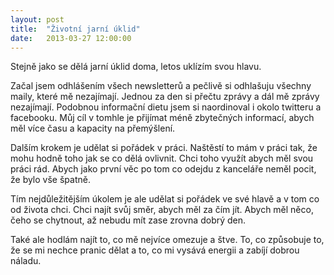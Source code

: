 ```yaml
---
layout: post
title:  "Životní jarní úklid"
date:   2013-03-27 12:00:00
---
```

Stejně jako se dělá jarní úklid doma, letos uklízím svou hlavu.

Začal jsem odhlášením všech newsletterů a pečlivě si odhlašuju všechny maily, které mě nezajímají. Jednou za den si přečtu zprávy a dál mě zprávy nezajímají. Podobnou informační dietu jsem si naordinoval i okolo twitteru a facebooku. Můj cíl v tomhle je přijímat méně zbytečných informací, abych měl více času a kapacity na přemýšlení.

Dalším krokem je udělat si pořádek v práci. Naštěstí to mám v práci tak, že mohu hodně toho jak se co dělá ovlivnit. Chci toho využít abych měl svou práci rád. Abych jako první věc po tom co odejdu z kanceláře neměl pocit, že bylo vše špatně.

Tím nejdůležitějším úkolem je ale udělat si pořádek ve své hlavě a v tom co od života chci. Chci najít svůj směr, abych měl za čím jít. Abych měl něco, čeho se chytnout, až nebudu mít zase zrovna dobrý den.

Také ale hodlám najít to, co mě nejvíce omezuje a štve. To, co způsobuje to, že se mi nechce pranic dělat a to, co mi vysává energii a zabíjí dobrou náladu.